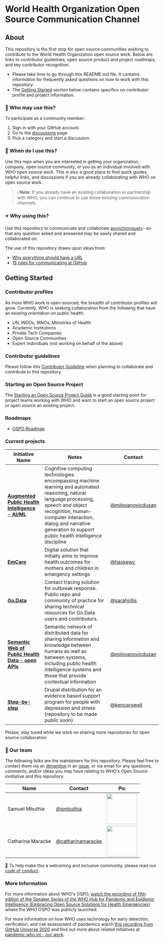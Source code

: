 # World Health Organization Open Source Communication Channel 

## About 

This repository is the first stop for open source communities wishing to contribute to the World Health Organization open source work. Below are links to contributor guidelines, open source product and project roadmaps, and key contributor recognition. 

- Please take time to go through this README.md file. It contains information for frequently asked questions on how to work with this repository.
- The [Getting Started](#getting-started) section below contains specifics on contributor profile and project information.

### 👤 Who may use this? 

To participate as a community member:

1. Sign in with your GitHub account.
2. Go to the [discussions](https://github.com/WorldHealthOrganization/open-source-communication-channel/discussions) page.
3. Pick a category and start a discussion.

### 🤔 When do I use this? 

Use this repo when you are interested in getting your organization, company, open source community, or you as an individual involved with WHO open source work. This is also a good place to find quick guides, helpful links, and discussions if you are already collaborating with WHO on open source work.

> ℹ **Note:** If you already have an existing collaboration or partnership with WHO, you can continue to use those existing communication channels.

### ⭐️ Why using this? 

Use this repository to communicate and collaborate [asynchronously](https://ben.balter.com/2014/11/06/rules-of-communicating-at-github/#1-prefer-asynchronous-communication)--so that any question asked and answered may be easily shared and collaborated on.

The use of this repository draws upon ideas from:

- [Why everything should have a URL](https://ben.balter.com/2015/11/12/why-urls/)
- [15 rules for communicating at GitHub](https://ben.balter.com/2014/11/06/rules-of-communicating-at-github/)

## Getting Started 

### Contributor profiles 

As more WHO work is open sourced, the breadth of contributor profiles will grow. Currently, WHO is seeking collaboration from the following that have an existing orientation on public health:

- UN, INGOs, MNOs, Ministries of Health
- Academic Institutions
- Private Tech Companies
- Open Source Communities
- Expert Individuals (not working on behalf of the above)

### Contributor guidelines 

Please follow this [Contributor Guideline](CONTRIBUTING.md) when planning to collaborate and contribute to this repository.

### Starting an Open Source Project 

 The [Starting an Open Source Project Guide](docs/guidance/starting_open_source_project.md) is a good starting point for project teams working with WHO and want to start an open source project or open source an existing project.

### Roadmaps 

- [OSPO Roadmap](https://github.com/WorldHealthOrganization/open-source-communication-channel/projects/3)

### Current projects 

Initiative Name | Notes | Contact
------------    | ----- | -----
**[Augmented Public Health Intelligence - AI/ML](https://portal.who.int/eios/Login?returnurl=%2feios%2f)** | Cognitive computing technologies encompassing machine learning and automated reasoning, natural language processing, speech and object recognition, human-computer interaction, dialog and narrative generation to support public health intelligence discipline | [@milovanovicdusan](https://github.com/milovanovicdusan)
**[EmCare](https://argusgit.argusoft.com/who-public/emcare/-/blob/developer/README.md)** | Digital solution that initially aims to improve health outcomes for mothers and children in emergency settings | [@haskewc](https://github.com/haskewc)
**[Go.Data](https://github.com/WorldHealthOrganization/godata)** | Contact tracing solution for outbreak response. Public repo and community of practice for sharing technical resources for Go.Data users and contributors. | [@sarahollis](https://github.com/sarahollis)
**[Semantic Web of Public Health Data - open APIs](https://www.epi-brain.com/)** | Semantic network of distributed data for sharing information and knowledge between humans as well as between systems, including public health intelligence systems and those that provide contextual information | [@milovanovicdusan](https://github.com/milovanovicdusan)
**[Step-by-step](https://github.com/WorldHealthOrganization/step-by-step-digital)** | Drupal distribution for an evidence based support program for people with depression and stress (repository to be made public soon) | [@kencarswell](https://github.com/kencarswell)

Please, stay tuned while we work on sharing more repositories for open source collaboration.

### 👥 Our team 

The following folks are the maintainers for this repository. Please feel free to contact them via an [@mention](https://docs.github.com/github/writing-on-github/basic-writing-and-formatting-syntax#mentioning-people-and-teams) in an [issue](https://github.com/WorldHealthOrganization/open-source-communication-channel/issues/new), or via email for any questions, comments, and/or ideas you may have relating to WHO's Open Source innitiative and this repository:

| Name              | Contact    | Pic                           
| --------------    | ---------- | ----------------------------- 
| Samuel Mbuthia    | [@smbuthia](https://github.com/smbuthia) | <img src="https://avatars.githubusercontent.com/smbuthia?s=100" width="100" />
| Catharina Maracke | [@catharinamaracke](https://github.com/catharinamaracke) | <img src="https://avatars.githubusercontent.com/catharinamaracke?s=100" width="100" />

💖 To help make this a welcoming and inclusive community, please read our [code of conduct](https://github.com/WorldHealthOrganization/open-source-communication-channel/blob/main/CODE_OF_CONDUCT.md).


### More Information 

For more information about WHO's OSPO, [watch the recording of fifth edition of the Speaker Series of the WHO Hub for Pandemic and Epidemic Intelligence (Embracing Open Source Solutions for Health Emergencies)](https://youtu.be/yNK27_6MrF8?t=107) where the WHO OSPO was publicly launched. 

For more information on how WHO uses technology for early detection, verification, and risk assessment of pandemics watch [this recording from GitHub Universe 2020](https://www.youtube.com/watch?v=clm5Ee6O_4o) and find out more about related initiatives at [pandemic.who.int - our work](https://pandemichub.who.int/). 
